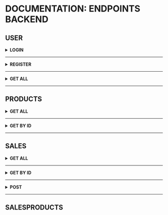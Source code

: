# DOCUMENTATION: ENDPOINTS BACKEND

## USER

<details>
  <summary>
    <b><strong>LOGIN</strong></b>
  </summary>
  POST(http://localhost:3001/login)

  <details>
    <summary>
      <b>Request</b>
    </summary>
    Body:<br>

    {
      "email": "fulana@deliveryapp.com",
      "password": "fulana@123"
    }

  </details>

  <details>
    <summary>
      <b>Response</b>
    </summary>
    Code: 200<br>
    Json:<br>


      {
        "id": 2,
        "name": "Fulana Pereira",
        "email": "fulana@deliveryapp.com",
        "role": "seller",
        "token": "eyJhbGciOiJIUzI1NiIsInR5cCI6IkpXVCJ9.eyJkYXRhIjp7ImlkIjoyLCJuYW1lIjoiRnVsYW5hIFBlcmVpcmEiLCJlbWFpbCI6ImZ1bGFuYUBkZWxpdmVyeWFwcC5jb20iLCJyb2xlIjoic2VsbGVyIn0sImlhdCI6MTY2MDI2OTY4NCwiZXhwIjoxNjYwMjczMjg0fQ.OFToIVehvM-rshgD1uUgpEqGufzMQ0XO5AxohlG7CQM"
      }

  </details>
</details>

---

<details>
  <summary>
    <b><strong>REGISTER</strong></b>
  </summary>
  POST(http://localhost:3001/login/register)

  <details>
    <summary>
      <b>Bad Request</b>
    </summary>
    Ao tentar registrar um usuário já existente <br>
    Body:<br>

    {
      "email": "fulana@deliveryapp.com",
      "password": "fulana@123"
    }

  </details>

  <details>
    <summary>
      <b>Bad Response</b>
    </summary>
    Code: 409<br>
    Json:<br>

    {
      "message": "Conflict"
    }

  </details>

  <details>
    <summary>
      <b>Good Request</b>
    </summary>
    Body:<br>

    {
      "name": "Novo Usuário",
      "email": "new_User@deliveryapp.com",
      "password": "new_password"
    }

  </details>

  <details>
    <summary>
      <b>Good Response</b>
    </summary>
    Code: 201<br>
    Json:<br>

    {
      "id": 4,
      "name": "Novo Usuário",
      "email": "new_User@deliveryapp.com",
      "role": "customer",
      "token": "eyJhbGciOiJIUzI1NiIsInR5cCI6IkpXVCJ9.eyJkYXRhIjp7ImlkIjoxMCwibmFtZSI6Ik5vdm8gVXN1w6FyaW8iLCJlbWFpbCI6Im5ld19Vc2VyQGRlbGl2ZXJ5YXBwLmNvbSIsInJvbGUiOiJjdXN0b21lciJ9LCJpYXQiOjE2NjAyNzE4NTgsImV4cCI6MTY2MDI3NTQ1OH0.-4PcrYbadiishgSQfLTD2em3l3pUj8EOpsVeodG7CKI"
    }

  </details>
</details>

---

<details>
  <summary>
    <b><strong>GET ALL</strong></b>
  </summary>
  GET(http://localhost:3001/login)

  <details>
    <summary>
      <b>Request</b>
    </summary>
  </details>

  <details>
    <summary>
      <b>Response</b>
    </summary>
    Code: 200<br>
    Json:<br>

    [
      {
        "id": 1,
        "name": "Delivery App Admin",
        "email": "adm@deliveryapp.com",
        "password": "a4c86edecc5aee06eff8fdeda69e0d04",
        "role": "administrator"
      },
      {
        "id": 2,
        "name": "Fulana Pereira",
        "email": "fulana@deliveryapp.com",
        "password": "3c28d2b0881bf46457a853e0b07531c6",
        "role": "seller"
      },
      {
        "id": 3,
        "name": "Cliente Zé Birita",
        "email": "zebirita@email.com",
        "password": "1c37466c159755ce1fa181bd247cb925",
        "role": "customer"
      }
    ]

  </details>
</details>

---

## PRODUCTS

<details>
  <summary>
    <b><strong>GET ALL</strong></b>
  </summary>
  GET(http://localhost:3001/products)

  <details>
    <summary>
      <b>Response</b>
    </summary>
    Code: 200<br>
    Json:<br>

    [
      {
        "id": 1,
        "name": "Skol Lata 250ml",
        "price": "2.20",
        "url_image": "http://localhost:3001/images/skol_lata_350ml.jpg"
      },
      (...)
      ,
      {
        "id": 11,
        "name": "Stella Artois 275ml",
        "price": "3.49",
        "url_image": "http://localhost:3001/images/stella_artois_275ml.jpg"
      }
    ]

  </details>
</details>

---

<details>
  <summary>
    <b><strong>GET BY ID</strong></b>
  </summary>
  GET(http://localhost:3001/products/:id)

  <details>
    <summary>
      <b>Response</b>
    </summary>
    Code: 200<br>
    Json:<br>

    [
      {
        "id": 4,
        "name": "Brahma 600ml",
        "price": "7.50",
        "url_image": "http://localhost:3001/images/brahma_600ml.jpg"
      }
    ]

  </details>
</details>

---

## SALES

<details>
  <summary>
    <b><strong>GET ALL</strong></b>
  </summary>
  GET(http://localhost:3001/sale/)

  <details>
    <summary>
      <b>Response</b>
    </summary>
    Code: 200<br>
    Json:<br>

    [
      {
        "id": 2,
        "userId": 1,
        "sellerId": 1,
        "totalPrice": 10.55,
        "deliveryAddress": "Rua do Teste",
        "deliveryNumber": "101",
        "status": "Pendente",
        "saleDate": "2022-08-16T18:54:21.000Z"
      }
      (...)
      {
        "id": 2,
        "userId": 1,
        "sellerId": 1,
        "totalPrice": 10.55,
        "deliveryAddress": "Rua do Teste",
        "deliveryNumber": "101",
        "status": "Pendente",
        "saleDate": "2022-08-16T18:54:21.000Z"
      }
    ]

  </details>
</details>

---

<details>
  <summary>
    <b><strong>GET BY ID</strong></b>
  </summary>
  GET(http://localhost:3001/sale/1)

  <details>
    <summary>
      <b>Response</b>
    </summary>
    Code: 200<br>
    Json:<br>

    {
      "id": 2,
      "userId": 1,
      "sellerId": 1,
      "totalPrice": 10.55,
      "deliveryAddress": "Rua do Teste",
      "deliveryNumber": "101",
      "status": "Pendente",
      "saleDate": "2022-08-16T18:54:21.000Z"
    }

  </details>
</details>

---

<details>
  <summary>
    <b><strong>POST</strong></b>
  </summary>
  POST(http://localhost:3001/sale/1)

  <details>
    <summary>
      <b>REQUEST</b>
    </summary>
    Body:<br>

    {
      "userId": 1,
      "sellerId": 1,
      "totalPrice": 10.55,
      "deliveryAddress": "Rua do Teste",
      "deliveryNumber": 101,
      "products": [
        { "product_id": 2, "quantity": 2 },
        { "product_id": 3, "quantity": 3 }
      ]
    }

  </details>
  <details>
    <summary>
      <b>Response</b>
    </summary>
    Code: 201<br>
    Json:<br>

    {
      "newSaleId": 3
    }

  </details>
</details>

---

## SALESPRODUCTS